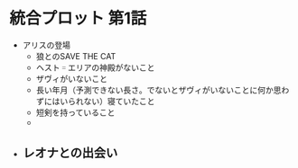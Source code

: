 # 統合プロット 第1話
- アリスの登場
  - 狼とのSAVE THE CAT
  - ヘスト゠エリアの神殿がないこと
  - ザヴィがいないこと
  - 長い年月（予測できない長さ。でないとザヴィがいないことに何か思わずにはいられない）寝ていたこと
  - 短剣を持っていること
  - 
- レオナとの出会い
  - 
